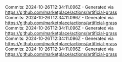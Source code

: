 Commits: 2024-10-26T12:34:11.096Z - Generated via https://github.com/marketplace/actions/artificial-grass
<br>
Commits: 2024-10-26T12:34:11.096Z - Generated via https://github.com/marketplace/actions/artificial-grass
<br>
Commits: 2024-10-26T12:34:11.096Z - Generated via https://github.com/marketplace/actions/artificial-grass
<br>
Commits: 2024-10-26T12:34:11.096Z - Generated via https://github.com/marketplace/actions/artificial-grass
<br>
Commits: 2024-10-26T12:34:11.096Z - Generated via https://github.com/marketplace/actions/artificial-grass
<br>
